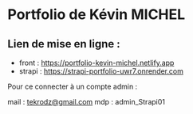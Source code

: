 # Portfolio de Kévin MICHEL

## Lien de mise en ligne :

- front : https://portfolio-kevin-michel.netlify.app
- strapi : https://strapi-portfolio-uwr7.onrender.com

Pour ce connecter à un compte admin :

mail : tekrodz@gmail.com
mdp : admin_Strapi01

